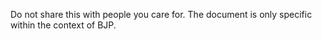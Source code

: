 Do not share this with people you care for.
The document is only specific within the context of BJP.